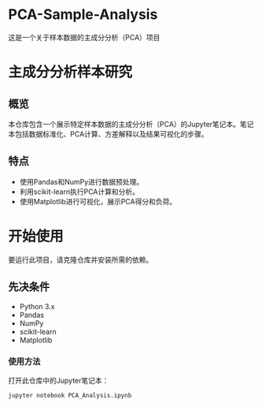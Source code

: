 # PCA-Sample-Analysis
 这是一个关于样本数据的主成分分析（PCA）项目


# 主成分分析样本研究

## 概览
本仓库包含一个展示特定样本数据的主成分分析（PCA）的Jupyter笔记本。笔记本包括数据标准化、PCA计算、方差解释以及结果可视化的步骤。

## 特点
- 使用Pandas和NumPy进行数据预处理。
- 利用scikit-learn执行PCA计算和分析。
- 使用Matplotlib进行可视化，展示PCA得分和负荷。

# 开始使用
要运行此项目，请克隆仓库并安装所需的依赖。

## 先决条件
- Python 3.x
- Pandas
- NumPy
- scikit-learn
- Matplotlib

### 使用方法
打开此仓库中的Jupyter笔记本：
```bash
jupyter notebook PCA_Analysis.ipynb
```

